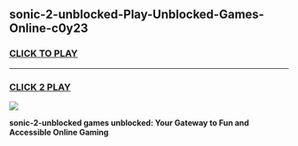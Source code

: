 
## sonic-2-unblocked-Play-Unblocked-Games-Online-c0y23
<h3>
<a href="https://premium76.site?title=sonic-2-unblocked&ref=25A">CLICK TO PLAY</a></h3>
<hr>

<h3>
<a href="https://premium76.site?title=sonic-2-unblocked&ref=25A">CLICK 2 PLAY</a>
  
</h3>

<a href="https://premium76.site?title=sonic-2-unblocked&ref=25A"><img src="https://clearcache.store/games.png"></a>


**sonic-2-unblocked games unblocked: Your Gateway to Fun and Accessible Online Gaming**
